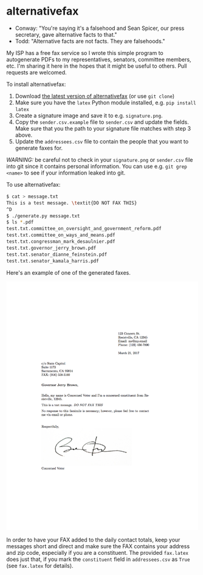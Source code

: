 # alternativefax

* Conway: "You're saying it's a falsehood and Sean Spicer, our press secretary, gave alternative facts to that."
* Todd: "Alternative facts are not facts. They are falsehoods."

My ISP has a free fax service so I wrote this simple program to autogenerate PDFs to my representatives, senators, committee members, etc. I'm sharing it here in the hopes that it might be useful to others. Pull requests are welcomed.

To install alternativefax:

1. Download [the latest version of alternativefax](https://github.com/massie/alternativefax/archive/master.zip) (or use `git clone`)
2. Make sure you have the `latex` Python module installed, e.g. `pip install latex`
3. Create a signature image and save it to e.g. `signature.png`.
4. Copy the `sender.csv.example` file to `sender.csv` and update the fields. Make sure that you the path to your signature file matches with step 3 above.
5. Update the `addressees.csv` file to contain the people that you want to generate faxes for.

*WARNING:* be careful not to check in your `signature.png` or `sender.csv` file into git since it contains personal information. You can use e.g. `git grep <name>` to see if your information leaked into git.

To use alternativefax:

```bash
$ cat > message.txt
This is a test message. \textit{DO NOT FAX THIS}
^D
$ ./generate.py message.txt
$ ls *.pdf
test.txt.committee_on_oversight_and_government_reform.pdf
test.txt.committee_on_ways_and_means.pdf
test.txt.congressman_mark_desaulnier.pdf
test.txt.governor_jerry_brown.pdf
test.txt.senator_dianne_feinstein.pdf
test.txt.senator_kamala_harris.pdf
```

Here's an example of one of the generated faxes.

![Example FAX](example_fax.png)

In order to have your FAX added to the daily contact totals, keep your messages short and direct and make sure the FAX contains your address and zip code, especially if you are a constituent. The provided `fax.latex` does just that, if you mark the `constituent` field in `addressees.csv` as `True` (see `fax.latex` for details).
